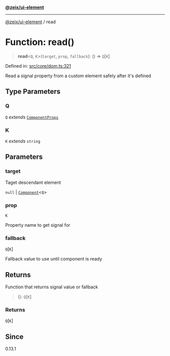 [**@zeix/ui-element**](../README.md)

***

[@zeix/ui-element](../globals.md) / read

# Function: read()

> **read**\<`Q`, `K`\>(`target`, `prop`, `fallback`): () => `Q`\[`K`\]

Defined in: [src/core/dom.ts:321](https://github.com/zeixcom/ui-element/blob/e3fa79e199a97014fba6af2a6cf8cb55be8076c3/src/core/dom.ts#L321)

Read a signal property from a custom element safely after it's defined

## Type Parameters

### Q

`Q` *extends* [`ComponentProps`](../type-aliases/ComponentProps.md)

### K

`K` *extends* `string`

## Parameters

### target

Taget descendant element

`null` | [`Component`](../type-aliases/Component.md)\<`Q`\>

### prop

`K`

Property name to get signal for

### fallback

`Q`\[`K`\]

Fallback value to use until component is ready

## Returns

Function that returns signal value or fallback

> (): `Q`\[`K`\]

### Returns

`Q`\[`K`\]

## Since

0.13.1
